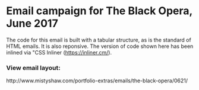 <h1>Email campaign for The Black Opera, June 2017</h1>

The code for this email is built with a tabular structure, as is the standard of HTML emails. It is also reponsive. The version of code shown here has been inlined via "CSS Inliner (https://inliner.cm/).

<h3>View email layout:</h3>
http://www.mistyshaw.com/portfolio-extras/emails/the-black-opera/0621/
